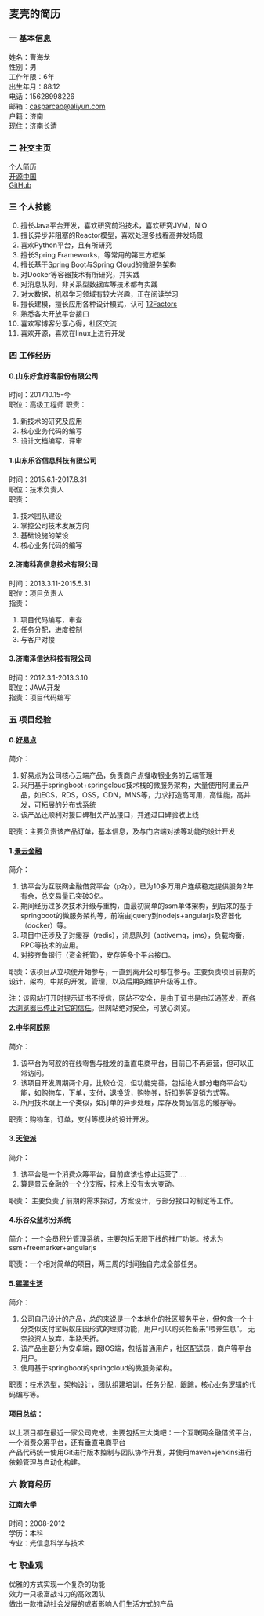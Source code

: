 ## 麦壳的简历  
### 一 基本信息  
姓名：曹海龙  
性别：男  
工作年限：6年  
出生年月：88.12  
电话：15628998226  
邮箱：casparcao@aliyun.com  
户籍：济南  
现住：济南长清  

### 二 社交主页
[个人简历](https://mikecao.top)  
[开源中国](https://my.oschina.net/HeliosFly)  
[GitHub](https://github.com/casparcao)  

### 三 个人技能
0. 擅长Java平台开发，喜欢研究前沿技术，喜欢研究JVM，NIO  
1. 擅长异步非阻塞的Reactor模型，喜欢处理多线程高并发场景
2. 喜欢Python平台，且有所研究  
3. 擅长Spring Frameworks，等常用的第三方框架  
4. 擅长基于Spring Boot与Spring Cloud的微服务架构  
5. 对Docker等容器技术有所研究，并实践
6. 对消息队列，非关系型数据库等技术都有实践
6. 对大数据，机器学习领域有较大兴趣，正在阅读学习  
7. 擅长建模，擅长应用各种设计模式，认可 [12Factors](https://12factor.net/zh_cn/)
8. 熟悉各大开放平台接口  
9. 喜欢写博客分享心得，社区交流  
10. 喜欢开源，喜欢在linux上进行开发


### 四 工作经历

#### 0.山东好食好客股份有限公司
时间：2017.10.15-今   
职位：高级工程师
职责：
1. 新技术的研究及应用
2. 核心业务代码的编写
3. 设计文档编写，评审

#### 1.山东乐谷信息科技有限公司  
时间：2015.6.1-2017.8.31  
职位：技术负责人  
职责：  
1. 技术团队建设   
2. 掌控公司技术发展方向    
3. 基础设施的架设  
4. 核心业务代码的编写  

#### 2.济南科高信息技术有限公司  
时间：2013.3.11-2015.5.31  
职位：项目负责人  
指责：  
1. 项目代码编写，审查  
2. 任务分配，进度控制  
3. 与客户对接  

#### 3.济南泽信达科技有限公司  
时间：2012.3.1-2013.3.10  
职位：JAVA开发  
指责：项目代码编写  
 
### 五 项目经验

#### 0.[好易点](hocyun.cn)

简介：
1. 好易点为公司核心云端产品，负责商户点餐收银业务的云端管理
2. 采用基于springboot+springcloud技术栈的微服务架构，大量使用阿里云产品，如ECS，RDS，OSS，CDN，MNS等，力求打造高可用，高性能，高并发，可拓展的分布式系统
3. 该产品还顺利对接口碑相关产品接口，并通过口碑验收上线

职责：主要负责该产品订单，基本信息，及与门店端对接等功能的设计开发

#### 1.[景云金融](https://www.jingyunbank.com)  

简介：  
1. 该平台为互联网金融借贷平台（p2p），已为10多万用户连续稳定提供服务2年有余，总交易量已突破3亿。  
2. 期间经历过多次技术升级与重构，由最初简单的ssm单体架构，到后来的基于springboot的微服务架构等，前端由jquery到nodejs+angularjs及容器化（docker）等。  
3. 项目中还涉及了对缓存（redis），消息队列（activemq，jms），负载均衡，RPC等技术的应用。  
4. 对接齐鲁银行（资金托管），安存等多个平台接口。  

职责：该项目从立项便开始参与，一直到离开公司都在参与。主要负责项目前期的设计，架构，中期的开发，管理，以及后期的维护升级等工作。  

注：该网站打开时提示证书不授信，网站不安全，是由于证书是由沃通签发，而[各大浏览器已停止对它的信任](http://www.oschina.net/news/78615/mozilla-and-google-dont-trust-wosign-anymore)。但网站绝对安全，可放心浏览。  

#### 2.[中华阿胶网](http://www.zhonghuaejiao.com)    

简介：  
1. 该平台为阿胶的在线零售与批发的垂直电商平台，目前已不再运营，但可以正常访问。  
2. 该项目开发周期两个月，比较仓促，但功能完善，包括绝大部分电商平台功能，如购物车，下单，支付，退换货，购物券，折扣券等促销方式等。  
3. 所用技术跟上一个类似，如订单的异步处理，库存及商品信息的缓存等。  

职责：购物车，订单，支付等模块的设计开发。  

#### 3.[天使派](http://www.tianshipai.com)    

简介：  
1. 该平台是一个消费众筹平台，目前应该也停止运营了....   
2. 算是景云金融的一个分支版，技术上没有太大变动。  

职责： 主要负责了前期的需求探讨，方案设计，与部分接口的制定等工作。  

#### 4.乐谷众蓝积分系统  

简介： 一个会员积分管理系统，主要包括无限下线的推广功能。技术为ssm+freemarker+angularjs

职责：一个相对简单的项目，两三周的时间独自完成全部任务。  
  
#### 5.[猩猩生活](https://www.anuolife.com)    

简介：  
1. 公司自己设计的产品，总的来说是一个本地化的社区服务平台，但包含一个十分类似支付宝蚂蚁庄园形式的理财功能，用户可以购买牲畜来“喂养生息”。 无奈投资人放弃，半路夭折。  
2. 该产品主要分为安卓端，跟IOS端，包括普通用户，社区配送员，商户等平台用户。  
3. 使用基于springboot的springcloud的微服务架构。  

职责：技术选型，架构设计，团队组建培训，任务分配，跟踪，核心业务逻辑的代码编写等。  

#### **项目总结**： 
以上项目都在最近一家公司完成，主要包括三大类吧：一个互联网金融借贷平台，一个消费众筹平台，还有垂直电商平台  
产品代码统一使用Git进行版本控制与团队协作开发，并使用maven+jenkins进行依赖管理与自动化构建。

### 六 教育经历
#### [江南大学](http://www.jiangnan.edu.cn/)  
时间：2008-2012  
学历：本科  
专业：光信息科学与技术  

### 七 职业观   
优雅的方式实现一个复杂的功能  
效力一只极富战斗力的高效团队  
做出一款推动社会发展的或者影响人们生活方式的产品  
